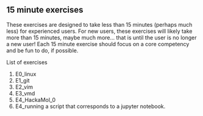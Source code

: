 ## 15 minute exercises

These exercises are designed to take less than 15 minutes (perhaps much less) for experienced users.  For new users, these exercises will likely take more than 15 minutes, maybe much more... that is until the user is no longer a new user!  Each 15 minute exercise should focus on a core competency and be fun to do, if possible.  

List of exercises
  1. E0_linux
  2. E1_git
  3. E2_vim
  4. E3_vmd
  5. E4_HackaMol_0
  6. E4_running a script that corresponds to a jupyter notebook.
